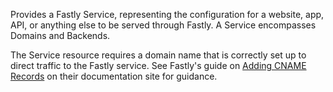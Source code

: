 Provides a Fastly Service, representing the configuration for a website, app, API, or anything else to be served through Fastly. A Service encompasses Domains and Backends.

The Service resource requires a domain name that is correctly set up to direct traffic to the Fastly service. See Fastly's guide on [Adding CNAME Records](https://docs.fastly.com/en/guides/adding-cname-records) on their documentation site for guidance.
